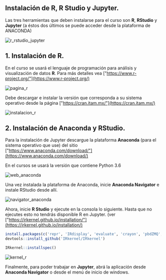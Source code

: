 ## Instalación de R, R Studio y Jupyter.


Las tres herramientas que deben instalarse para el curso son **R**, **RStudio** y **Jupyter** (a éstos  dos últimos se puede acceder desde la plataforma de ANACONDA)

![r_rstudio_jupyter](/probabilidad/figs/00_r-jupyter-rstudio.PNG)

## 1. Instalación de R. 

En el curso se usará el lenguaje de programación para análisis y visualización de datos **R**. Para más detalles vea ["https://www.r-project.org/"](https://www.r-project.org/) 

![pagina_r](/probabilidad/figs/03_pagina-r.PNG)

Debe descargar e instalar la versión que corresponda a su sistema operativo desde la página ["https://cran.itam.mx/"](https://cran.itam.mx/) 

![instalacion_r](/probabilidad/figs/04_instalacion-r.PNG)

## 2. Instalación de Anaconda y RStudio. 

Para la instalación de Jupyter descargue la plataforma **Anaconda** (para el sistema operativo que use) del sitio ["https://www.anaconda.com/download/"](https://www.anaconda.com/download/) 

En el cursos se usará la versión que contiene Python 3.6

![web_anaconda](/probabilidad/figs/01_sitio-anaconda.PNG)

Una vez instalada la plataforma de Anaconda, inicie **Anaconda Navigator** e instale RStudio desde allí.

![navigator_anaconda](/probabilidad/figs/02_anaconda-navigator.PNG)

Ahora, inicie **R Studio** y ejecute en la consola lo siguiente. Hasta que no ejecutes esto no tendrás disponible R en Jupyter. (ver ["https://irkernel.github.io/installation/"](https://irkernel.github.io/installation/)


```R
install.packages(c('repr', 'IRdisplay', 'evaluate', 'crayon', 'pbdZMQ', 'devtools', 'uuid', 'digest'))
devtools::install_github('IRkernel/IRkernel')

IRkernel::installspec()
```

![kernel_r](/probabilidad/figs/05_instalacion-kernelr.PNG)

Finalmente, para poder trabajar en **Jupyter**, abrá la aplicación desde **Anaconda Navigator** o desde el menú de inicio de windows.
